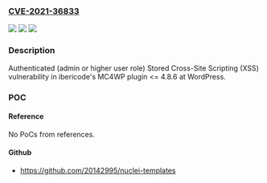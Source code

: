 ### [CVE-2021-36833](https://cve.mitre.org/cgi-bin/cvename.cgi?name=CVE-2021-36833)
![](https://img.shields.io/static/v1?label=Product&message=MC4WP%3A%20Mailchimp%20for%20WordPress&color=blue)
![](https://img.shields.io/static/v1?label=Version&message=%3C%3D%204.8.6%3C%3D%204.8.6%20&color=brighgreen)
![](https://img.shields.io/static/v1?label=Vulnerability&message=CWE-79%20Cross-site%20Scripting%20(XSS)&color=brighgreen)

### Description

Authenticated (admin or higher user role) Stored Cross-Site Scripting (XSS) vulnerability in ibericode's MC4WP plugin <= 4.8.6 at WordPress.

### POC

#### Reference
No PoCs from references.

#### Github
- https://github.com/20142995/nuclei-templates


